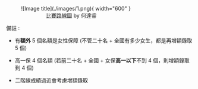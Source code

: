 <figure markdown>
  ![Image title](./images/1.png){ width="600" }
  <figcaption>&nbsp;&nbsp;&nbsp;&nbsp;&nbsp;&nbsp;&nbsp;&nbsp;&nbsp;&nbsp;&nbsp;&nbsp;&nbsp;&nbsp;&nbsp;&nbsp;&nbsp;<a href="/wiki/cp/images/1.png" target="_blank">比賽路線圖</a> by 何達睿</figcaption>
</figure>

備註 :

- 有**額外** 5 個名額是女性保障 (不管二十名 + 全國有多少女生，都是再增額錄取 5 個)

- 高一保 4 個名額 (若前二十名 + 全國 + 女保**高一以下**不到 4 個，則增額錄取到 4 個)

- 二階線成績過近會考慮增額錄取